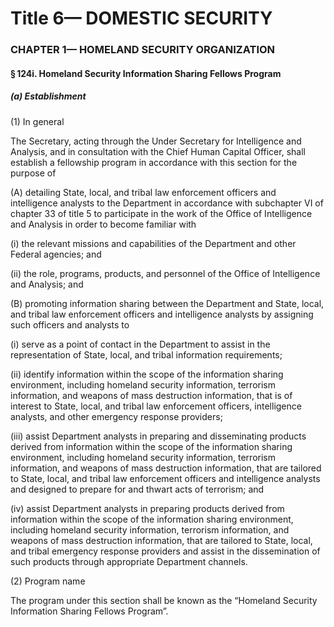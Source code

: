 
# Title 6— DOMESTIC SECURITY
### CHAPTER 1— HOMELAND SECURITY ORGANIZATION
#### § 124i. Homeland Security Information Sharing Fellows Program
##### (a) Establishment

(1) In general

The Secretary, acting through the Under Secretary for Intelligence and Analysis, and in consultation with the Chief Human Capital Officer, shall establish a fellowship program in accordance with this section for the purpose of

(A) detailing State, local, and tribal law enforcement officers and intelligence analysts to the Department in accordance with subchapter VI of chapter 33 of title 5 to participate in the work of the Office of Intelligence and Analysis in order to become familiar with

(i) the relevant missions and capabilities of the Department and other Federal agencies; and

(ii) the role, programs, products, and personnel of the Office of Intelligence and Analysis; and

(B) promoting information sharing between the Department and State, local, and tribal law enforcement officers and intelligence analysts by assigning such officers and analysts to

(i) serve as a point of contact in the Department to assist in the representation of State, local, and tribal information requirements;

(ii) identify information within the scope of the information sharing environment, including homeland security information, terrorism information, and weapons of mass destruction information, that is of interest to State, local, and tribal law enforcement officers, intelligence analysts, and other emergency response providers;

(iii) assist Department analysts in preparing and disseminating products derived from information within the scope of the information sharing environment, including homeland security information, terrorism information, and weapons of mass destruction information, that are tailored to State, local, and tribal law enforcement officers and intelligence analysts and designed to prepare for and thwart acts of terrorism; and

(iv) assist Department analysts in preparing products derived from information within the scope of the information sharing environment, including homeland security information, terrorism information, and weapons of mass destruction information, that are tailored to State, local, and tribal emergency response providers and assist in the dissemination of such products through appropriate Department channels.

(2) Program name

The program under this section shall be known as the “Homeland Security Information Sharing Fellows Program”.
